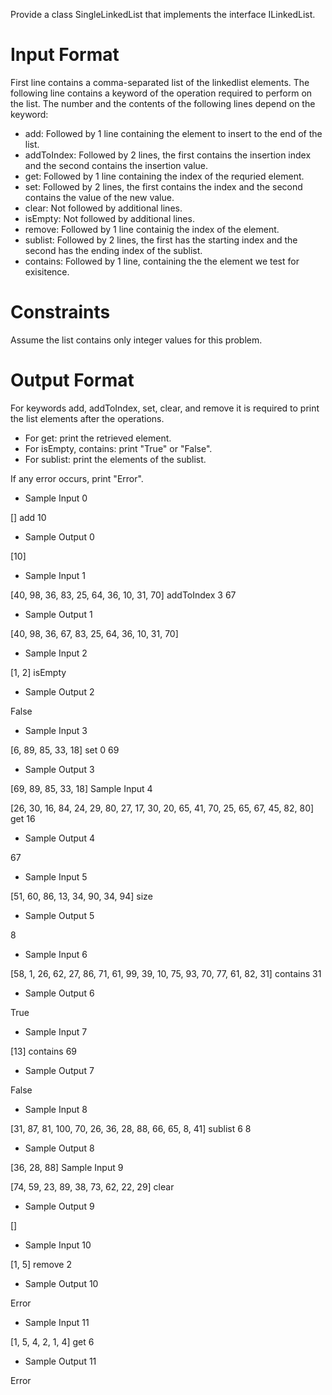 Provide a class SingleLinkedList that implements the interface ILinkedList.

# Input Format

First line contains a comma-separated list of the linkedlist elements.
The following line contains a keyword of the operation required to perform on the list.
The number and the contents of the following lines depend on the keyword:

+ add: Followed by 1 line containing the element to insert to the end of the list.
+ addToIndex: Followed by 2 lines, the first contains the insertion index and the second contains the insertion value.
+ get: Followed by 1 line containing the index of the requried element.
+ set: Followed by 2 lines, the first contains the index and the second contains the value of the new value.
+ clear: Not followed by additional lines.
+ isEmpty: Not followed by additional lines.
+ remove: Followed by 1 line containig the index of the element.
+ sublist: Followed by 2 lines, the first has the starting index and the second has the ending index of the sublist.
+ contains: Followed by 1 line, containing the the element we test for exisitence.
# Constraints

Assume the list contains only integer values for this problem.

# Output Format

For keywords add, addToIndex, set, clear, and remove it is required to print the list elements after the operations.

+ For get: print the retrieved element.
+ For isEmpty, contains: print "True" or "False".
+ For sublist: print the elements of the sublist.

If any error occurs, print "Error".

+ Sample Input 0

[]
add
10
+ Sample Output 0

[10]
+ Sample Input 1

[40, 98, 36, 83, 25, 64, 36, 10, 31, 70]
addToIndex
3
67
+ Sample Output 1

[40, 98, 36, 67, 83, 25, 64, 36, 10, 31, 70]
+ Sample Input 2

[1, 2]
isEmpty
+ Sample Output 2

False
+ Sample Input 3

[6, 89, 85, 33, 18]
set
0
69
+ Sample Output 3

[69, 89, 85, 33, 18]
Sample Input 4

[26, 30, 16, 84, 24, 29, 80, 27, 17, 30, 20, 65, 41, 70, 25, 65, 67, 45, 82, 80]
get
16
+ Sample Output 4

67
+ Sample Input 5

[51, 60, 86, 13, 34, 90, 34, 94]
size
+ Sample Output 5

8
+ Sample Input 6

[58, 1, 26, 62, 27, 86, 71, 61, 99, 39, 10, 75, 93, 70, 77, 61, 82, 31]
contains
31
+ Sample Output 6

True
+ Sample Input 7

[13]
contains
69
+ Sample Output 7

False
+ Sample Input 8

[31, 87, 81, 100, 70, 26, 36, 28, 88, 66, 65, 8, 41]
sublist
6
8
+ Sample Output 8

[36, 28, 88]
Sample Input 9

[74, 59, 23, 89, 38, 73, 62, 22, 29]
clear
+ Sample Output 9

[]
+ Sample Input 10

[1, 5]
remove
2
+ Sample Output 10

Error
+ Sample Input 11

[1, 5, 4, 2, 1, 4]
get
6
+ Sample Output 11

Error